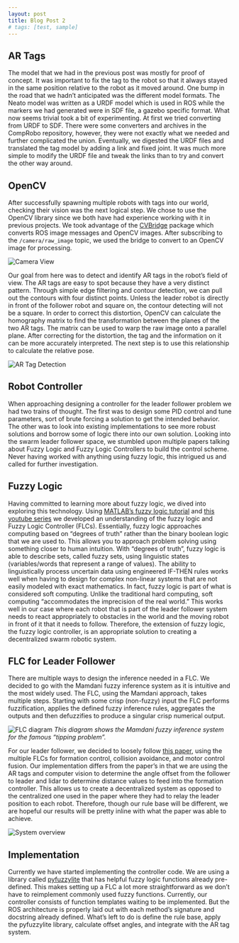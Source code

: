 ```yaml
---
layout: post
title: Blog Post 2
# tags: [test, sample]
---
```


## AR Tags
The model that we had in the previous post was mostly for proof of concept. It was important to fix the tag to the robot so that it always stayed in the same position relative to the robot as it moved around. One bump in the road that we hadn’t anticipated was the different model formats. The Neato model was written as a URDF model which is used in ROS while the markers we had generated were in SDF file, a gazebo specific format. What now seems trivial took a bit of experimenting. At first we tried converting from URDF to SDF. There were some converters and archives in the CompRobo repository, however, they were not exactly what we needed and further complicated the union. Eventually, we digested the URDF files and translated the tag model by adding a link and fixed joint. It was much more simple to modify the URDF file and tweak the links than to try and convert the other way around. 

## OpenCV
After successfully spawning multiple robots with tags into our world, checking their vision was the next logical step. We chose to use the OpenCV library since we both have had experience working with it in previous projects. We took advantage of the [CVBridge](http://wiki.ros.org/cv_bridge) package which converts ROS image messages and OpenCV images. After subscribing to the `/camera/raw_image` topic, we used the bridge to convert to an OpenCV image for processing. 

![Camera View](../../../assets/img/robot_vision.gif)

Our goal from here was to detect and identify AR tags in the robot’s field of view. The AR tags are easy to spot because they have a very distinct pattern. Through simple edge filtering and contour detection, we can pull out the contours with four distinct points. Unless the leader robot is directly in front of the follower robot and square on, the contour detecting will not be a square. In order to correct this distortion, OpenCV can calculate the homography matrix to find the transformation between the planes of the two AR tags. The matrix can be used to warp the raw image onto a parallel plane. After correcting for the distortion, the tag and the information on it can be more accurately interpreted. The next step is to use this relationship to calculate the relative pose. 

![AR Tag Detection](../../../assets/img/ar_detection.png)

## Robot Controller
When approaching designing a controller for the leader follower problem we had two trains of thought. The first was to design some PID control and tune parameters, sort of brute forcing a solution to get the intended behavior. The other was to look into existing implementations to see more robust solutions and borrow some of logic there into our own solution. Looking into the swarm leader follower space, we stumbled upon multiple papers talking about Fuzzy Logic and Fuzzy Logic Controllers to build the control scheme. Never having worked with anything using fuzzy logic, this intrigued us and called for further investigation.

## Fuzzy Logic
Having committed to learning more about fuzzy logic, we dived into exploring this technology. Using [MATLAB’s fuzzy logic tutorial](https://www.mathworks.com/help/fuzzy/getting-started-with-fuzzy-logic-toolbox.html) and [this youtube series](https://www.youtube.com/playlist?list=PL5cGuSxneHHd7X4ZbHs8DPbRnoiYixpBA) we developed an understanding of the fuzzy logic and Fuzzy Logic Controller (FLCs). Essentially, fuzzy logic approaches computing based on “degrees of truth” rather than the binary boolean logic that we are used to. This allows you to approach problem solving using something closer to human intuition. With “degrees of truth”, fuzzy logic is able to describe sets, called fuzzy sets, using linguistic states (variables/words that represent a range of values). The ability to linguistically process uncertain data using engineered IF-THEN rules works well when having to design for complex non-linear systems that are not easily modeled with exact mathematics. In fact, fuzzy logic is part of what is considered soft computing. Unlike the traditional hard computing, soft computing “accommodates the imprecision of the real world.” This works well in our case where each robot that is part of the leader follower system needs to react appropriately to obstacles in the world and the moving robot in front of it that it needs to follow. Therefore, the extension of fuzzy logic, the fuzzy logic controller, is an appropriate solution to creating a decentralized swarm robotic system.

## FLC for Leader Follower
There are multiple ways to design the inference needed in a FLC. We decided to go with the Mamdani fuzzy inference system as it is intuitive and the most widely used. The FLC, using the Mamdani approach, takes multiple steps. Starting with some crisp (non-fuzzy) input the FLC performs fuzzification, applies the defined fuzzy inference rules, aggregates the outputs and then defuzzifies to produce a singular crisp numerical output. 

![FLC diagram](../../../assets/img/mamdani_tipping_new.png)
*This diagram shows the Mamdani fuzzy inference system for the famous “tipping problem”.*

For our leader follower, we decided to loosely follow [this paper](https://ieeexplore-ieee-org.olin.idm.oclc.org/document/4058766?arnumber=4058766), using the multiple FLCs for formation control, collision avoidance, and motor control fusion. Our implementation differs from the paper’s in that we are using the AR tags and computer vision to determine the angle offset from the follower to leader and lidar to determine distance values to feed into the formation controller. This allows us to create a decentralized system as opposed to the centralized one used in the paper where they had to relay the leader position to each robot. Therefore, though our rule base will be different, we are hopeful our results will be pretty inline with what the paper was able to achieve.

![System overview](../../../assets/img/system_overview.png)

## Implementation
Currently we have started implementing the controller code. We are using a library called [pyfuzzylite](https://github.com/fuzzylite/pyfuzzylite) that has helpful fuzzy logic functions already pre-defined. This makes setting up a FLC a lot more straightforward as we don’t have to reimplement commonly used fuzzy functions. Currently, our controller consists of function templates waiting to be implemented. But the ROS architecture is properly laid out with each method’s signature and docstring already defined. What’s left to do is define the rule base, apply the pyfuzzylite library, calculate offset angles, and integrate with the AR tag system.